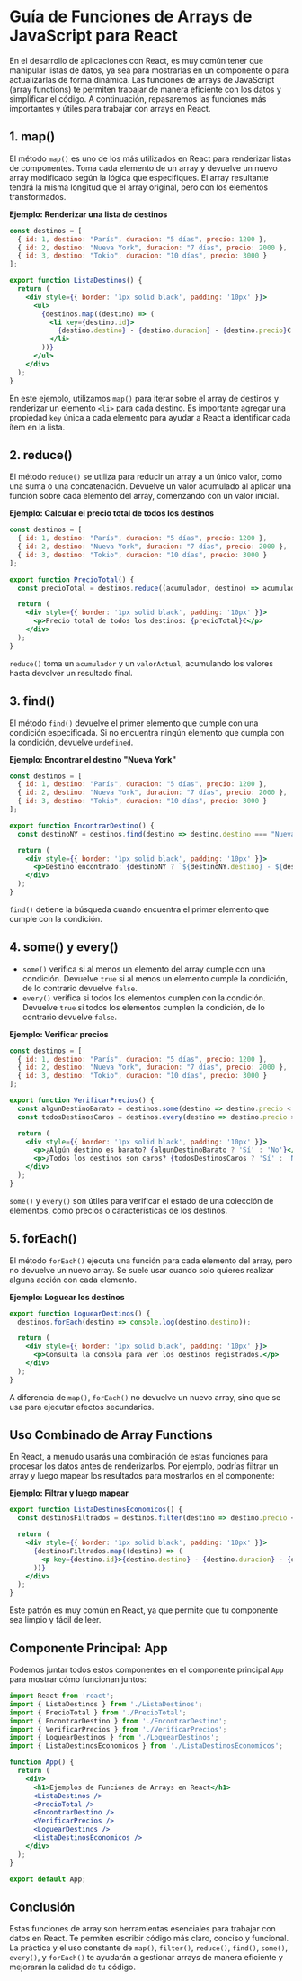 # Guía de Funciones de Arrays de JavaScript para React

En el desarrollo de aplicaciones con React, es muy común tener que manipular listas de datos, ya sea para mostrarlas en un componente o para actualizarlas de forma dinámica. Las funciones de arrays de JavaScript (array functions) te permiten trabajar de manera eficiente con los datos y simplificar el código. A continuación, repasaremos las funciones más importantes y útiles para trabajar con arrays en React.

## 1. **map()**

El método `map()` es uno de los más utilizados en React para renderizar listas de componentes. Toma cada elemento de un array y devuelve un nuevo array modificado según la lógica que especifiques. El array resultante tendrá la misma longitud que el array original, pero con los elementos transformados.

**Ejemplo: Renderizar una lista de destinos**
```jsx
const destinos = [
  { id: 1, destino: "París", duracion: "5 días", precio: 1200 },
  { id: 2, destino: "Nueva York", duracion: "7 días", precio: 2000 },
  { id: 3, destino: "Tokio", duracion: "10 días", precio: 3000 }
];

export function ListaDestinos() {
  return (
    <div style={{ border: '1px solid black', padding: '10px' }}>
      <ul>
        {destinos.map((destino) => (
          <li key={destino.id}>
            {destino.destino} - {destino.duracion} - {destino.precio}€
          </li>
        ))}
      </ul>
    </div>
  );
}
```
En este ejemplo, utilizamos `map()` para iterar sobre el array de destinos y renderizar un elemento `<li>` para cada destino. Es importante agregar una propiedad `key` única a cada elemento para ayudar a React a identificar cada ítem en la lista.

## 2. **reduce()**

El método `reduce()` se utiliza para reducir un array a un único valor, como una suma o una concatenación. Devuelve un valor acumulado al aplicar una función sobre cada elemento del array, comenzando con un valor inicial.

**Ejemplo: Calcular el precio total de todos los destinos**
```jsx
const destinos = [
  { id: 1, destino: "París", duracion: "5 días", precio: 1200 },
  { id: 2, destino: "Nueva York", duracion: "7 días", precio: 2000 },
  { id: 3, destino: "Tokio", duracion: "10 días", precio: 3000 }
];

export function PrecioTotal() {
  const precioTotal = destinos.reduce((acumulador, destino) => acumulador + destino.precio, 0);

  return (
    <div style={{ border: '1px solid black', padding: '10px' }}>
      <p>Precio total de todos los destinos: {precioTotal}€</p>
    </div>
  );
}
```
`reduce()` toma un `acumulador` y un `valorActual`, acumulando los valores hasta devolver un resultado final.

## 3. **find()**

El método `find()` devuelve el primer elemento que cumple con una condición especificada. Si no encuentra ningún elemento que cumpla con la condición, devuelve `undefined`.

**Ejemplo: Encontrar el destino "Nueva York"**
```jsx
const destinos = [
  { id: 1, destino: "París", duracion: "5 días", precio: 1200 },
  { id: 2, destino: "Nueva York", duracion: "7 días", precio: 2000 },
  { id: 3, destino: "Tokio", duracion: "10 días", precio: 3000 }
];

export function EncontrarDestino() {
  const destinoNY = destinos.find(destino => destino.destino === "Nueva York");

  return (
    <div style={{ border: '1px solid black', padding: '10px' }}>
      <p>Destino encontrado: {destinoNY ? `${destinoNY.destino} - ${destinoNY.duracion} - ${destinoNY.precio}€` : 'No encontrado'}</p>
    </div>
  );
}
```
`find()` detiene la búsqueda cuando encuentra el primer elemento que cumple con la condición.

## 4. **some() y every()**

- `some()` verifica si al menos un elemento del array cumple con una condición. Devuelve `true` si al menos un elemento cumple la condición, de lo contrario devuelve `false`.
- `every()` verifica si todos los elementos cumplen con la condición. Devuelve `true` si todos los elementos cumplen la condición, de lo contrario devuelve `false`.

**Ejemplo: Verificar precios**
```jsx
const destinos = [
  { id: 1, destino: "París", duracion: "5 días", precio: 1200 },
  { id: 2, destino: "Nueva York", duracion: "7 días", precio: 2000 },
  { id: 3, destino: "Tokio", duracion: "10 días", precio: 3000 }
];

export function VerificarPrecios() {
  const algunDestinoBarato = destinos.some(destino => destino.precio < 1500);
  const todosDestinosCaros = destinos.every(destino => destino.precio > 1000);

  return (
    <div style={{ border: '1px solid black', padding: '10px' }}>
      <p>¿Algún destino es barato? {algunDestinoBarato ? 'Sí' : 'No'}</p>
      <p>¿Todos los destinos son caros? {todosDestinosCaros ? 'Sí' : 'No'}</p>
    </div>
  );
}
```
`some()` y `every()` son útiles para verificar el estado de una colección de elementos, como precios o características de los destinos.

## 5. **forEach()**

El método `forEach()` ejecuta una función para cada elemento del array, pero no devuelve un nuevo array. Se suele usar cuando solo quieres realizar alguna acción con cada elemento.

**Ejemplo: Loguear los destinos**
```jsx
export function LoguearDestinos() {
  destinos.forEach(destino => console.log(destino.destino));

  return (
    <div style={{ border: '1px solid black', padding: '10px' }}>
      <p>Consulta la consola para ver los destinos registrados.</p>
    </div>
  );
}
```
A diferencia de `map()`, `forEach()` no devuelve un nuevo array, sino que se usa para ejecutar efectos secundarios.

## Uso Combinado de Array Functions

En React, a menudo usarás una combinación de estas funciones para procesar los datos antes de renderizarlos. Por ejemplo, podrías filtrar un array y luego mapear los resultados para mostrarlos en el componente:

**Ejemplo: Filtrar y luego mapear**
```jsx
export function ListaDestinosEconomicos() {
  const destinosFiltrados = destinos.filter(destino => destino.precio <= 2000);

  return (
    <div style={{ border: '1px solid black', padding: '10px' }}>
      {destinosFiltrados.map((destino) => (
        <p key={destino.id}>{destino.destino} - {destino.duracion} - {destino.precio}€</p>
      ))}
    </div>
  );
}
```
Este patrón es muy común en React, ya que permite que tu componente sea limpio y fácil de leer.

## Componente Principal: App

Podemos juntar todos estos componentes en el componente principal `App` para mostrar cómo funcionan juntos:

```jsx
import React from 'react';
import { ListaDestinos } from './ListaDestinos';
import { PrecioTotal } from './PrecioTotal';
import { EncontrarDestino } from './EncontrarDestino';
import { VerificarPrecios } from './VerificarPrecios';
import { LoguearDestinos } from './LoguearDestinos';
import { ListaDestinosEconomicos } from './ListaDestinosEconomicos';

function App() {
  return (
    <div>
      <h1>Ejemplos de Funciones de Arrays en React</h1>
      <ListaDestinos />
      <PrecioTotal />
      <EncontrarDestino />
      <VerificarPrecios />
      <LoguearDestinos />
      <ListaDestinosEconomicos />
    </div>
  );
}

export default App;
```

## Conclusión

Estas funciones de array son herramientas esenciales para trabajar con datos en React. Te permiten escribir código más claro, conciso y funcional. La práctica y el uso constante de `map()`, `filter()`, `reduce()`, `find()`, `some()`, `every()`, y `forEach()` te ayudarán a gestionar arrays de manera eficiente y mejorarán la calidad de tu código.




